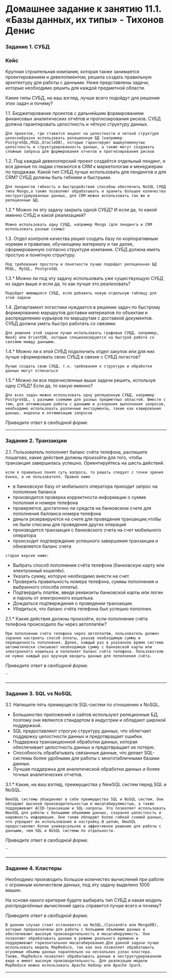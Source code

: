 # Домашнее задание к занятию 11.1. «Базы данных, их типы» - Тихонов Денис


### Задание 1. СУБД

### Кейс
Крупная строительная компания, которая также занимается проектированием и девелопментом, решила создать 
правильную архитектуру для работы с данными. Ниже представлены задачи, которые необходимо решить для
каждой предметной области. 

Какие типы СУБД, на ваш взгляд, лучше всего подойдут для решения этих задач и почему? 
 
1.1. Бюджетирование проектов с дальнейшим формированием финансовых аналитических отчётов и прогнозирования рисков.
СУБД должна гарантировать целостность и чёткую структуру данных.

`Для проектов, где ставится акцент на целостности и четкой структуре целесообразно использовать реляционную БД (например PostgreSQL,MSQL,OracleDB), которые гарантируют вышеупомянутые целостность и структурированность данных, а также могут создавать сложные запросы для формирования отчетов и прогнозирования рисков`

1.2. Под каждый девелоперский проект создаётся отдельный лендинг, и все данные по лидам стекаются в CRM к 
маркетологам и менеджерам по продажам. Какой тип СУБД лучше использовать для лендингов и для CRM? 
СУБД должны быть гибкими и быстрыми.

`Для лендингов гибкость и быстродействие способны обеспечить NoSQL СУБД типа Mongo,а также позволяют обрабатывать и хранить большое количество неструктурированных данных, для CRM можно использовать так же и реляционные БД.`

1.2.* Можно ли эту задачу закрыть одной СУБД? И если да, то какой именно СУБД и какой реализацией?

`Можно использовать одну СУБД, например Mongo (для лендинга и CRM использовать разные схемы)`

1.3. Отдел контроля качества решил создать базу по корпоративным нормам и правилам, обучающему материалу 
и так далее, сформированную согласно структуре компании. СУБД должна иметь простую и понятную структуру.

`Под требования простоты и понятности лучше подойдет реляционная БД MSQL, MySQL, PostgreSQL`

1.3.* Можно ли под эту задачу использовать уже существующую СУБД из задач выше и если да, то как лучше это 
реализовать?

`Подойдет имеющаяся СУБД, если добавить новую отдельную таблицу для этой задачи`

1.4. Департамент логистики нуждается в решении задач по быстрому формированию маршрутов доставки материалов 
по объектам и распределению курьеров по маршрутам с доставкой документов. СУБД должна уметь быстро работать
со связями.

`Для решения этой задачи лучше использовать графовые СУБД, например, Neo4j или OrientDB, которые специализируются на быстрой работе со связями между данными.`

1.4.* Можно ли к этой СУБД подключить отдел закупок или для них лучше сформировать свою СУБД в связке с СУБД 
логистов?

`Лучше создать свою СУБД, т.к. требования к структуре и обработки данных могут отличаться`

1.5.* Можно ли все перечисленные выше задачи решить, используя одну СУБД? Если да, то какую именно?

`Для всех задач можно использовать одну реляционную СУБД, например PostgreSQL, с разными схемами для разных предметных областей. Вместе с тем, для оптимизации работы с данными и ускорения выполнения запросов, необходимо использовать различные инструменты, такие как кэширование данных, индексы и оптимизацию запросов`

*Приведите ответ в свободной форме.*

---

### Задание 2. Транзакции

2.1. Пользователь пополняет баланс счёта телефона, распишите пошагово, какие действия должны произойти для того, чтобы 
транзакция завершилась успешно. Ориентируйтесь на шесть действий.

`если я правильно понял суть вопроса, то решать следует с точки зрения банка, а не пользователя. Правки ниже `
* в банковскую базу от мобильного оператора приходит запрос на пополение баланса 
* производится проверка корректности информации о сумме пополния и номере телефона
* проверяется, достаточно ли средств на банковсеом счете для пополнения балланса номера телефона
* деньги резервируются на счете для проведения транзакции,чтобы не были списаны для проведения других операций
* производится транзакция с банковского счета на счет мобильного оператора
* происходит подтверждение успешного завершения транзакции и обновляется баланс счета

`старая версия ниже:`

* Выбрать способ пополнения счёта телефона (банковскую карту или электронный кошелёк).
* Указать сумму, которую необходимо внести на счет.
* Проверить правильность номера телефона, суммы пополнения и выбранного способа оплаты).
* Подтвердить платёж, введя реквизиты банковской карты или логин и пароль от электронного кошелька.
* Дождаться подтверждения о проведении транзакции.
* Убедиться, что баланс счёта телефона был успешно пополнен.



2.1.* Какие действия должны произойти, если пополнение счёта телефона происходило бы через автоплатёж?

`При пополнении счёта телефона через автоплатёж, пользователь должен заранее настроить способ оплаты, указав необходимую сумму и периодичность пополнения. Далее, каждый раз в указанное время система автоматически списывает необходимую сумму с банковской карты или электронного кошелька и пополняет баланс счёта телефона. Пользователю не нужно каждый раз вручную вводить данные для пополнения счёта.`

*Приведите ответ в свободной форме.*

``

---

### Задание 3. SQL vs NoSQL

3.1. Напишите пять преимуществ SQL-систем по отношению к NoSQL. 

* Большинство приложений и сайтов используют реляционные БД, поэтому они являются стандартом в индустрии и обладают широкой поддержкой.
* SQL предоставляют строгую структуру данных, что облегчает поддержку целостности данных и предотвращает ошибки.
* Поддержка транзакционной обработки данных, которая обеспечивает целостность данных и предотвращает их потерю.
* Способность обрабатывать связанные данные, что делает SQL-системы более удобными для работы с многотабличными базами данных.
* Лучшая поддержка для аналитической обработки данных и более точных аналитических отчетов.

3.1.* Какие, на ваш взгляд, преимущества у NewSQL систем перед SQL и NoSQL.

`NewSQL системы объединяют в себе преимущества SQL и NoSQL систем. Они обладают высокой производительностью и масштабируемостью, а также поддерживают ACID-транзакции и SQL-запросы. Это позволяет использовать NewSQL для работы с большими объемами данных, сохраняя целостность и надежность информации. Они также обладают более гибкой схемой данных, что упрощает их использование и настройку.В целом, NewSQL предоставляют более универсальное и эффективное решение для работы с данными, чем SQL и NoSQL системы по отдельности.`

*Приведите ответ в свободной форме.*

``

---

### Задание 4. Кластеры

Необходимо производить большое количество вычислений при работе с огромным количеством данных, под эту задачу 
выделено 1000 машин. 

На основе какого критерия будете выбирать тип СУБД и какая модель *распределённых вычислений* 
здесь справится лучше всего и почему?

*Приведите ответ в свободной форме.*

`В данном случае стоит остановится на NoSQL,(Cassandra или MongoDB), которые предназначены для работы с большими объемами данных и обеспечивают высокую производительность и масштабируемость. Они позволяют обрабатывать данные в режиме реального времени и поддерживают горизонтальное масштабирование.Для данной задачи лучше использовать модель MapReduce, так как она позволяет обрабатывать огромные объемы данных параллельно на нескольких узлах кластера. Также, MapReduce позволяет обрабатывать данные в неструктурированном виде и имеет высокую производительность. Для реализации модели MapReduce можно использовать Apache Hadoop или Apache Spark.`


---


